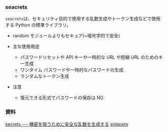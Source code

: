 ### seacrets

`seacrets`は、セキュリティ目的で使用する乱数生成やトークン生成などで使用する Python の標準ライブラリ。

- random モジュールよりもセキュア(=暗号学的で安全)
- 主な使用用途

  - パスワードリセットや API キーや一時的な URL や短縮 URL のためのキー生成
  - ワンタイム パスワードや一時的なパスワードの生成
  - ランダムなトークン生成

- 注意

  - 復元できる形式でパスワードの保存は NG

### 資料

[secrets --- 機密を扱うために安全な乱数を生成する](https://docs.python.org/ja/3/library/secrets.html#module-secrets)
[snippets](https://github.com/akagikouzanh/python-snippets-hub/blob/master/snippets/snippets_secrets.py)
